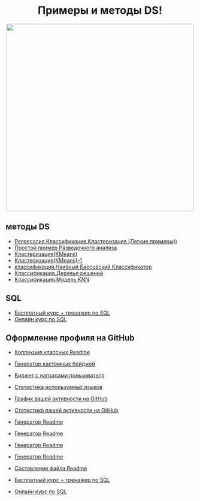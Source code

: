 <h1 align="center">Примеры и методы DS! </h1> 




<div id="header" align="center">
  <img src="https://timeweb.com/media/6e52ae931752ab1d279e3267e3779cc9.png" width="500"/>
</div>



## методы DS

 - [Регресссия.Классификация.Кластеризация (Легкие примеры))](https://colab.research.google.com/drive/1YHdX-EMBw84h86USloi4OEgfqxL_IpvX?usp=sharing) 
 - [Простой пример Разведочного анализа](https://colab.research.google.com/drive/1y8f9TBgT9gpqD77sE5nFtTwgSyH4DzA0?usp=sharing)
 - [Кластеризация(KMeans)](https://colab.research.google.com/drive/1YdCjrr-5ByBntdictlZLU24UsVB45sy7?usp=sharing)
 - [Кластеризация(KMeans)-1](https://colab.research.google.com/drive/1sXMsxXh_T8PKbEkpAvKt6CU9Sox6qDNz?usp=sharing)
 - [классификация.Наивный Баесовский Классификатор](https://colab.research.google.com/drive/1807-ppV99bWsQBFFzmiMoDOLo9uhbTKz?usp=sharing)
 - [Классификация.Деревья решений](https://colab.research.google.com/drive/1ZIqLth_7GqxZ6ROkq0kK7rzlZv4whjh2?usp=sharing)
 - [Классификация.Модель KNN](https://colab.research.google.com/drive/1frT_Y9UxE1DA9yTVGhdaTfKCTunEMy9Z?usp=sharing)



## SQL
 - [Бесплатный курс + тренажер по SQL](https://sql-academy.org/ru)
 - [Онлайн курс по SQL](https://learndb.ru/)



## Оформление профиля на GitHub

 - [Коллекция классных Readme](https://github.com/abhisheknaiidu/awesome-github-profile-readme)
 - [Генератор кастомных бейджей](https://shields.io/)
 - [Виджет с наградами пользователя](https://github.com/ryo-ma/github-profile-trophy)
 - [Статистика используемых языков](https://github.com/anuraghazra/github-readme-stats)
 - [График вашей активности на GitHub](https://github.com/Ashutosh00710/github-readme-activity-graph)
 - [Статистика вашей активности на GitHub](https://github.com/vn7n24fzkq/github-profile-summary-cards)
 - [Генератор Readme](https://arturssmirnovs.github.io/github-profile-readme-generator/)
 - [Генератор Readme](https://profilinator.rishav.dev/)
 - [Генератор Readme](https://rahuldkjain.github.io/gh-profile-readme-generator/)
 - [Генератор Readme](https://www.profileme.dev/)
 - [Составление файла Readme](https://readme.so/ru)




 
 - [Бесплатный курс + тренажер по SQL](https://sql-academy.org/ru)
 - [Онлайн курс по SQL](https://learndb.ru/)

